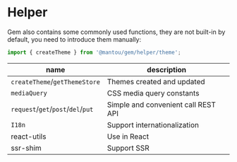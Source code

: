# Helper

Gem also contains some commonly used functions, they are not built-in by default, you need to introduce them manually:

```js
import { createTheme } from '@mantou/gem/helper/theme';
```

| name                               | description                         |
| ---------------------------------- | ----------------------------------- |
| `createTheme`/`getThemeStore`      | Themes created and updated          |
| `mediaQuery`                       | CSS media query constants           |
| `request`/`get`/`post`/`del`/`put` | Simple and convenient call REST API |
| `I18n`                             | Support internationalization        |
| react-utils                        | Use in React                        |
| ssr-shim                           | Support SSR                         |
